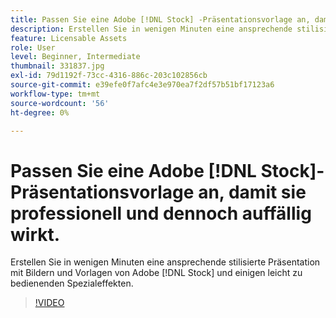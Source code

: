 ```yaml
---
title: Passen Sie eine Adobe [!DNL Stock] -Präsentationsvorlage an, damit sie professionell und dennoch auffällig wirkt.
description: Erstellen Sie in wenigen Minuten eine ansprechende stilisierte Präsentation mit Bildern und Vorlagen von Adobe [!DNL Stock]  sowie einigen leicht zu bedienenden Spezialeffekten.
feature: Licensable Assets
role: User
level: Beginner, Intermediate
thumbnail: 331837.jpg
exl-id: 79d1192f-73cc-4316-886c-203c102856cb
source-git-commit: e39efe0f7afc4e3e970ea7f2df57b51bf17123a6
workflow-type: tm+mt
source-wordcount: '56'
ht-degree: 0%

---
```


# Passen Sie eine Adobe [!DNL Stock]-Präsentationsvorlage an, damit sie professionell und dennoch auffällig wirkt.

Erstellen Sie in wenigen Minuten eine ansprechende stilisierte Präsentation mit Bildern und Vorlagen von Adobe [!DNL Stock] und einigen leicht zu bedienenden Spezialeffekten.

>[!VIDEO](https://video.tv.adobe.com/v/331837?hidetitle=true)

